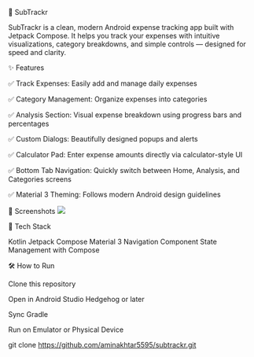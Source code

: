 📱 SubTrackr

SubTrackr is a clean, modern Android expense tracking app built with Jetpack Compose. It helps you track your expenses with intuitive visualizations, category breakdowns, and simple controls — designed for speed and clarity.


✨ Features

✅ Track Expenses: Easily add and manage daily expenses

✅ Category Management: Organize expenses into categories

✅ Analysis Section: Visual expense breakdown using progress bars and percentages

✅ Custom Dialogs: Beautifully designed popups and alerts

✅ Calculator Pad: Enter expense amounts directly via calculator-style UI

✅ Bottom Tab Navigation: Quickly switch between Home, Analysis, and Categories screens

✅ Material 3 Theming: Follows modern Android design guidelines


📸 Screenshots
<img src="/Users/mac/Downloads/Screenshot_20250718_213011.png"/>



🚀 Tech Stack

Kotlin
Jetpack Compose
Material 3
Navigation Component
State Management with Compose


🛠️ How to Run

Clone this repository

Open in Android Studio Hedgehog or later

Sync Gradle

Run on Emulator or Physical Device

git clone https://github.com/aminakhtar5595/subtrackr.git
